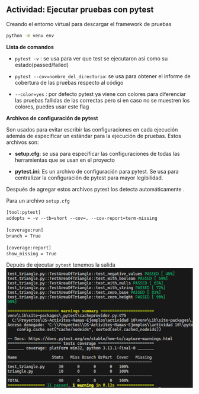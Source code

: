 ## Actividad: Ejecutar pruebas con pytest

Creando el entorno virtual para descargar el framework de pruebas

```bash
python -m venv env
```

**Lista de comandos**

- `pytest -v` : se usa para ver que test se ejecutaron asi como su estado(passed/failed)

- `pytest --cov=nombre_del_directorio`: se usa para obtener el informe de cobertura de las pruebas respecto al código

- `--color=yes` : por defecto pytest ya viene con colores para diferenciar las pruebas fallidas de las correctas pero si en caso no se muestren los colores, puedes usar este flag

**Archivos de configuración de pytest**

Son usados para evitar escribir las configuraciones en cada ejecución además de especificar un estándar para la ejecución de pruebas. Estos archivos son:

- **setup.cfg**: se usa para especificar las configuraciones de todas las herramientas que se usan en el proyecto

- **pytest.ini**: Es un archivo de configuración para pytest. Se usa para centralizar la configuración de pytest para mayor legibilidad.

Después de agregar estos archivos pytest los detecta automáticamente .

Para un archivo `setup.cfg`

```setup
[tool:pytest]
addopts = -v --tb=short --cov=. --cov-report=term-missing

[coverage:run]
branch = True

[coverage:report]
show_missing = True

```

Depués de ejecutar `pytest` tenemos la salida
![imagen1](imagen1.png)
